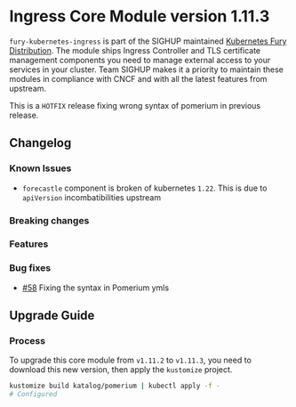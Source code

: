 # Ingress Core Module version 1.11.3

`fury-kubernetes-ingress` is part of the SIGHUP maintained [Kubernetes Fury Distribution](https://github.com/sighupio/fury-distribution). The module ships Ingress Controller and TLS certificate management components you need to manage external access to your services in your cluster. Team SIGHUP makes it a priority to maintain these modules in compliance with CNCF and with all the latest features from upstream.

This is a `HOTFIX` release fixing wrong syntax of pomerium in previous release.

## Changelog

### Known Issues

- `forecastle` component is broken of kubernetes `1.22`. This is due to `apiVersion` incombatibilities upstream

### Breaking changes

### Features

### Bug fixes

* [#58](https://github.com/sighupio/fury-kubernetes-ingress/pull/58) Fixing the syntax in Pomerium ymls

## Upgrade Guide

### Process

To upgrade this core module from `v1.11.2` to `v1.11.3`, you need to download this new version, then apply the `kustomize` project.

```bash
kustomize build katalog/pomerium | kubectl apply -f -
# Configured
```

